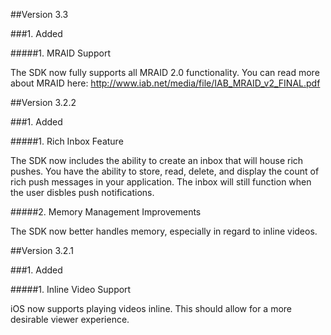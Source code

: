 ##Version 3.3

###1. Added

#####1. MRAID Support

The SDK now fully supports all MRAID 2.0 functionality.  You can read more about MRAID here:  http://www.iab.net/media/file/IAB_MRAID_v2_FINAL.pdf

##Version 3.2.2

###1. Added

#####1. Rich Inbox Feature

The SDK now includes the ability to create an inbox that will house rich pushes. You have the ability to store, read, delete, and display the count of rich push messages in your application. The inbox will still function when the user disbles push notifications.

#####2.  Memory Management Improvements

The SDK now better handles memory, especially in regard to inline videos.

##Version 3.2.1

###1. Added

#####1. Inline Video Support

iOS now supports playing videos inline.  This should allow for a more desirable viewer experience.

